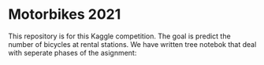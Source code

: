 # Motorbikes 2021

This repository is for this Kaggle competition. The goal is predict the number of bicycles at rental stations. We have written tree notebok that deal with seperate phases of the asignment: 

## 
